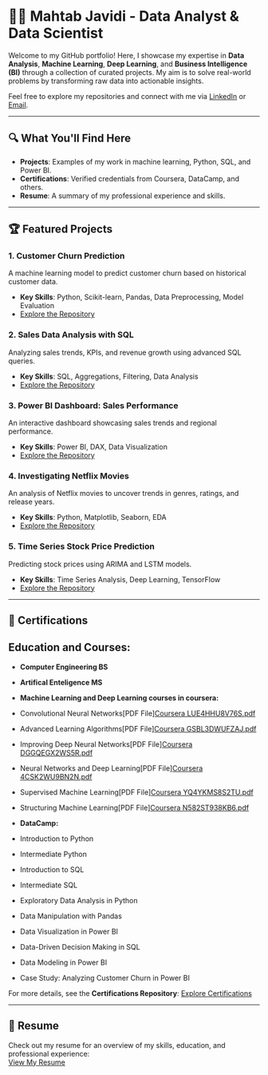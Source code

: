 # 👩‍💻 Mahtab Javidi - Data Analyst & Data Scientist  

Welcome to my GitHub portfolio! Here, I showcase my expertise in **Data Analysis**, **Machine Learning**, **Deep Learning**, and **Business Intelligence (BI)** through a collection of curated projects. My aim is to solve real-world problems by transforming raw data into actionable insights.

Feel free to explore my repositories and connect with me via [LinkedIn](https://www.linkedin.com/in/mahtab-javidi) or [Email](mailto:your-email@example.com).

---

## 🔍 **What You'll Find Here**
- **Projects**: Examples of my work in machine learning, Python, SQL, and Power BI.
- **Certifications**: Verified credentials from Coursera, DataCamp, and others.
- **Resume**: A summary of my professional experience and skills.

---

## 🏆 **Featured Projects**

### **1. Customer Churn Prediction**  
A machine learning model to predict customer churn based on historical customer data.  
- **Key Skills**: Python, Scikit-learn, Pandas, Data Preprocessing, Model Evaluation  
- [Explore the Repository](https://github.com/yourusername/customer-churn-prediction)

### **2. Sales Data Analysis with SQL**  
Analyzing sales trends, KPIs, and revenue growth using advanced SQL queries.  
- **Key Skills**: SQL, Aggregations, Filtering, Data Analysis  
- [Explore the Repository](https://github.com/yourusername/sales-analysis)

### **3. Power BI Dashboard: Sales Performance**  
An interactive dashboard showcasing sales trends and regional performance.  
- **Key Skills**: Power BI, DAX, Data Visualization  
- [Explore the Repository](https://github.com/yourusername/power-bi-sales-dashboard)

### **4. Investigating Netflix Movies**  
An analysis of Netflix movies to uncover trends in genres, ratings, and release years.  
- **Key Skills**: Python, Matplotlib, Seaborn, EDA  
- [Explore the Repository](https://github.com/yourusername/netflix-analysis)

### **5. Time Series Stock Price Prediction**  
Predicting stock prices using ARIMA and LSTM models.  
- **Key Skills**: Time Series Analysis, Deep Learning, TensorFlow  
- [Explore the Repository](https://github.com/yourusername/stock-price-prediction)

---

## 📜 **Certifications**

## Education and Courses:
- **Computer Engineering BS**
- **Artifical Enteligence MS**
  
- **Machine Learning and Deep Learning courses in coursera:**
-  Convolutional Neural Networks[PDF File][Coursera LUE4HHU8V76S.pdf](https://github.com/user-attachments/files/16196273/Coursera.LUE4HHU8V76S.pdf)
-  Advanced Learning Algorithms[PDF File][Coursera GSBL3DWUFZAJ.pdf](https://github.com/user-attachments/files/16196279/Coursera.GSBL3DWUFZAJ.pdf)
-  Improving Deep Neural Networks[PDF File][Coursera DGGQEGX2WS5R.pdf](https://github.com/user-attachments/files/16196278/Coursera.DGGQEGX2WS5R.pdf)
-  Neural Networks and Deep Learning[PDF File][Coursera 4CSK2WU9BN2N.pdf](https://github.com/user-attachments/files/16196277/Coursera.4CSK2WU9BN2N.pdf)
-  Supervised Machine Learning[PDF File][Coursera YQ4YKMS8S2TU.pdf](https://github.com/user-attachments/files/16196275/Coursera.YQ4YKMS8S2TU.pdf)
-  Structuring Machine Learning[PDF File][Coursera N582ST938KB6.pdf](https://github.com/user-attachments/files/16196274/Coursera.N582ST938KB6.pdf)

- **DataCamp:**
- Introduction to Python  
- Intermediate Python  
- Introduction to SQL  
- Intermediate SQL  
- Exploratory Data Analysis in Python  
- Data Manipulation with Pandas  
- Data Visualization in Power BI  
- Data-Driven Decision Making in SQL  
- Data Modeling in Power BI  
- Case Study: Analyzing Customer Churn in Power BI  

For more details, see the **Certifications Repository**: [Explore Certifications](https://github.com/yourusername/certifications)

---

## 📄 **Resume**
Check out my resume for an overview of my skills, education, and professional experience:  
[View My Resume](https://github.com/yourusername/resume)

   
   
